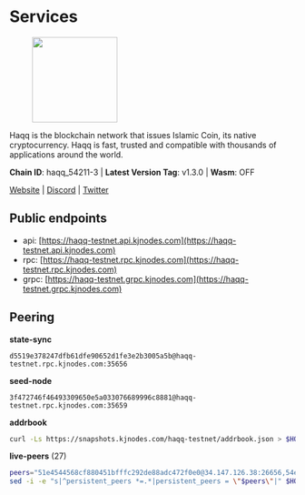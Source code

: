 # Services

<figure><img src="https://raw.githubusercontent.com/kj89/testnet_manuals/main/pingpub/logos/haqq.png" width="150" alt=""><figcaption></figcaption></figure>

Haqq is the blockchain network that issues Islamic Coin,  its native cryptocurrency. Haqq is fast, trusted and  compatible with thousands of applications around the world.

**Chain ID**: haqq_54211-3 | **Latest Version Tag**: v1.3.0 | **Wasm**: OFF

[Website](https://islamiccoin.net) | [Discord](https://discord.gg/hU9MHG5kZq) | [Twitter](https://twitter.com/Islamic_Coin)


## Public endpoints

* api: [https://haqq-testnet.api.kjnodes.com](https://haqq-testnet.api.kjnodes.com)
* rpc: [https://haqq-testnet.rpc.kjnodes.com](https://haqq-testnet.rpc.kjnodes.com)
* grpc: [https://haqq-testnet.grpc.kjnodes.com](https://haqq-testnet.grpc.kjnodes.com)

## Peering

**state-sync**

```text
d5519e378247dfb61dfe90652d1fe3e2b3005a5b@haqq-testnet.rpc.kjnodes.com:35656
```

**seed-node**

```text
3f472746f46493309650e5a033076689996c8881@haqq-testnet.rpc.kjnodes.com:35659
```

**addrbook**
```bash
curl -Ls https://snapshots.kjnodes.com/haqq-testnet/addrbook.json > $HOME/.haqqd/config/addrbook.json
```

**live-peers** (27)
```bash
peers="51e4544568cf880451bfffc292de88adc472f0e0@34.147.126.38:26656,54e81994c61bbb6c414f8ab0a606a7edda138a3b@95.216.154.100:26656,3df5a68b919177179c6dcb0b9c9354fd6bbba1c8@65.109.92.240:20116,d5519e378247dfb61dfe90652d1fe3e2b3005a5b@65.109.68.190:35656,0833039f717227ccd156d156ea772746b8ac6d71@146.19.24.139:26656,2d13d679b64e1a574904a140f72815644ec71131@65.21.133.125:30656,56158e0f2acf850114e82644afceb565a73b08cc@185.144.99.95:26656,125063c422e09faf45b849dd73dea61f624db891@65.109.53.60:26656,1fefb6b75431482502e125a290deba1e7e539d4e@135.181.148.11:26656,f57fae1bdea281392b563a58978a2d8c0a37725f@95.217.233.234:26656,23ff658b56fbb8bc73372973a34733ff5d79b435@142.132.202.50:11604,90b40d2b773090b82aa7788c2d1937e4fd6d2dc0@65.108.231.124:19656,32a8eec046b95e8646ff0810b4596dc7083a0beb@65.108.145.131:26656,ed145a35b436878c1f1c10634bd18600f3696e17@95.217.181.142:26656,927a323649e7dd8d4c75da6e5edaee439652b46f@65.109.92.241:20116,2fdcd211d7457390cc7de84dc5b87750f1ece442@121.4.161.226:35656,24e894d4d8a18276acf6051cccf369a1ce69842d@65.108.151.105:26656,59af99085c961a6a5c8dc4bc8b3abffda16ddccb@135.181.38.62:26656,bb6c75744906248c25c65291b0f48637f11357fe@109.123.252.231:35656,ff6df373bf7bce436d488d2d8f5f5b283c6431d4@51.79.100.160:26656,62d44513c7fd5aafa65773e5c015ca032f8eea4a@213.239.213.179:26656,360d7095f3c1250a013cfe66c43a3f0790782f78@84.46.254.50:26656,d59dc597f0d41bcbc7ff53374686affb143726c2@51.195.203.103:35656,6fad54232f11a0306bd0d942c2ec5f9ba0ae2f1a@34.91.54.209:26656,9444cf6e8cc3e452f8006acce0283d87ee663b7a@185.163.125.253:35656,00864d91f9a8c9431c3bc12422ae9593bc12db66@185.211.5.228:26656,6771e65c1b30cc514faf5943320fdda480fe9124@95.216.39.183:26656"
sed -i -e "s|^persistent_peers *=.*|persistent_peers = \"$peers\"|" $HOME/.haqqd/config/config.toml
```
